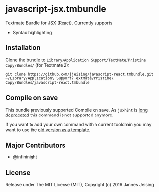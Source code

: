 javascript-jsx.tmbundle
=========================

Textmate Bundle for JSX (React). Currently supports

* Syntax highlighting

Installation
------------

Clone the bundle to `Library/Application Support/TextMate/Pristine Copy/Bundles/` (for Textmate 2):

```
git clone https://github.com/jjeising/javascript-react.tmbundle.git ~/Library/Application\ Support/TextMate/Pristine\ Copy/Bundles/javascript-react.tmbundle
```

Compile on save
---------------

This bundle previously supported Compile on save. As `jsxhint` is [long deprecated](https://facebook.github.io/react/blog/2015/06/12/deprecating-jstransform-and-react-tools.html) this command is not supported anymore.

If you want to add your own command with a current toolchain you may want to use the [old version as a template](https://github.com/jjeising/javascript-react.tmbundle/blob/e3a29da6851566c67e5b8103adfe82537d7a7b9d/Commands/Compile%20JSX.tmCommand).

Major Contributors
------------------

* @infininight

License
-------

Release under The MIT License (MIT), Copyright (c) 2016 Jannes Jeising

